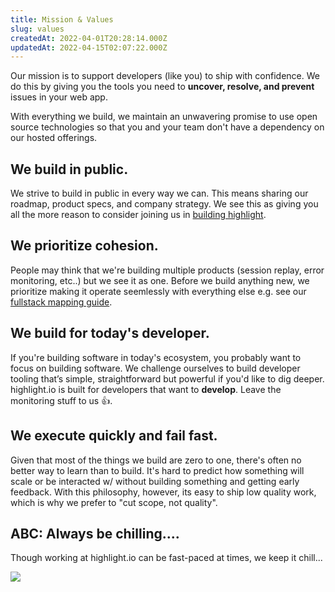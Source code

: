 ```yaml
---
title: Mission & Values
slug: values
createdAt: 2022-04-01T20:28:14.000Z
updatedAt: 2022-04-15T02:07:22.000Z
---
```


Our mission is to support developers (like you) to ship with confidence. We do this by giving you the tools you need to **uncover, resolve, and prevent** issues in your web app.

With everything we build, we maintain an unwavering promise to use open source technologies so that you and your team don't have a dependency on our hosted offerings. 

## We build in public.

We strive to build in public in every way we can. This means sharing our roadmap, product specs, and company strategy. We see this as giving you all the more reason to consider joining us in [building highlight](https://careers.highlight.run).

## We prioritize cohesion.

People may think that we're building multiple products (session replay, error monitoring, etc..) but we see it as one. Before we build anything new, we prioritize making it operate seemlessly with everything else e.g. see our [fullstack mapping guide](../2_getting-started/2_frontend-backend-mapping.md).

## We build for today's developer.

If you're building software in today's ecosystem, you probably want to focus on building software. We challenge ourselves to build developer tooling that’s simple, straightforward but powerful if you'd like to dig deeper. highlight.io is built for developers that want to **develop**. Leave the monitoring stuff to us 👍.

## We execute quickly and fail fast.

Given that most of the things we build are zero to one, there's often no better way to learn than to build. It's hard to predict how something will scale or be interacted w/ without building something and getting early feedback. With this philosophy, however, its easy to ship low quality work, which is why we prefer to "cut scope, not quality".

## ABC: Always be chilling....

Though working at highlight.io can be fast-paced at times, we keep it chill...

![](/images/ohyeah.gif)
